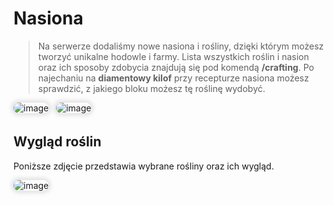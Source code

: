 <style>
img:not(.medium-zoom-image--opened):not(.navbar-link-icon) {
    max-width: 750px; /* Maksymalna szerokość */
    max-height: 500px; /* Maksymalna wysokość */
    width: auto; /* Automatyczna szerokość */
    height: auto; /* Automatyczna wysokość */
    object-fit: contain; /* Dopasowanie bez przycinania */
    margin: 0 8px 4px 0;
    box-shadow: 0 0 6px 4px rgba(0, 0, 0, .1);
    border-radius: 10px;
}
</style>

# Nasiona

> Na serwerze dodaliśmy nowe nasiona i rośliny, dzięki którym możesz tworzyć unikalne hodowle i farmy. Lista wszystkich roślin i nasion oraz ich sposoby zdobycia znajdują się pod komendą **/crafting**. Po najechaniu na **diamentowy kilof** przy recepturze nasiona możesz sprawdzić, z jakiego bloku możesz tę roślinę wydobyć.

![image](/pages/images/seeds/seeds-1.webp)
![image](/pages/images/seeds/seeds-2.webp)


## Wygląd roślin

Poniższe zdjęcie przedstawia wybrane rośliny oraz ich wygląd.

![image](/pages/images/seeds/seeds-3.webp)

